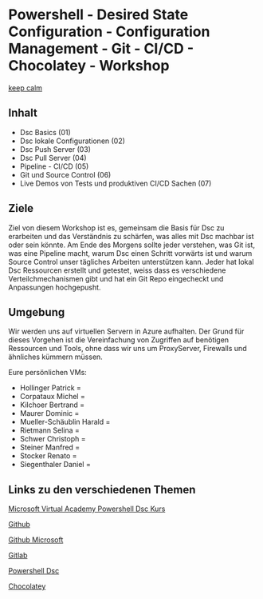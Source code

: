 # Powershell - Desired State Configuration - Configuration Management - Git - CI/CD - Chocolatey - Workshop

[keep calm](https://i-technet.sec.s-msft.com/ru-ru/windowsserver/dn960146.01(ru-ru,MSDN.10).png)

## Inhalt
- Dsc Basics (01)
- Dsc lokale Configurationen (02)
- Dsc Push Server (03)
- Dsc Pull Server (04)
- Pipeline - CI/CD (05)
- Git und Source Control (06)
- Live Demos von Tests und produktiven CI/CD Sachen (07)

## Ziele
Ziel von diesem Workshop ist es, gemeinsam die Basis für Dsc zu erarbeiten und das Verständnis zu schärfen, was alles mit Dsc machbar ist oder sein könnte.
Am Ende des Morgens sollte jeder verstehen, was Git ist, was eine Pipeline macht, warum Dsc einen Schritt vorwärts ist und warum Source Control unser tägliches Arbeiten unterstützen kann.
Jeder hat lokal Dsc Ressourcen erstellt und getestet, weiss dass es verschiedene Verteilchmechanismen gibt und hat ein Git Repo eingecheckt und Anpassungen hochgepusht.

## Umgebung
Wir werden uns auf virtuellen Servern in Azure aufhalten. Der Grund für dieses Vorgehen ist die Vereinfachung von Zugriffen auf benötigen Ressourcen und Tools, ohne dass wir uns um ProxyServer, Firewalls und ähnliches kümmern müssen. 

Eure persönlichen VMs:
- Hollinger Patrick = 
- Corpataux Michel = 
- Kilchoer Bertrand = 
- Maurer Dominic = 
- Mueller-Schäublin Harald = 
- Rietmann Selina = 
- Schwer Christoph = 
- Steiner Manfred = 
- Stocker Renato = 
- Siegenthaler Daniel = 

## Links zu den verschiedenen Themen

[Microsoft Virtual Academy Powershell Dsc Kurs](https://mva.microsoft.com/en-US/training-courses/getting-started-with-power-shell-desired-state-configuration-dsc-8672?l=ZwHuclG1_2504984382)

[Github](https://github.com/)

[Github Microsoft](https://github.com/Microsoft)

[Gitlab](https://about.gitlab.com/)

[Powershell Dsc](https://msdn.microsoft.com/en-us/PowerShell/dsc/overview)

[Chocolatey](https://chocolatey.org/)